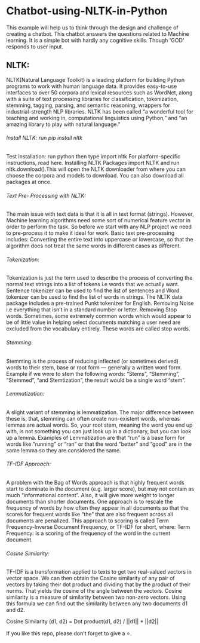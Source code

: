 # Chatbot-using-NLTK-in-Python
This example will help us to think through the design and challenge of creating a chatbot. This chatbot answers the questions related to Machine learning. It is a simple bot with hardly any cognitive skills. Though 'GOD' responds to user input.


## NLTK:
NLTK(Natural Language Toolkit) is a leading platform for building Python programs to work with human language data. It provides easy-to-use interfaces to over 50 corpora and lexical resources such as WordNet, along with a suite of text processing libraries for classification, tokenization, stemming, tagging, parsing, and semantic reasoning, wrappers for industrial-strength NLP libraries. NLTK has been called “a wonderful tool for teaching and working in, computational linguistics using Python,” and “an amazing library to play with natural language.”


###### Install NLTK: run pip install nltk
Test installation: run python then type import nltk
For platform-specific instructions, read here.
Installing NLTK Packages import NLTK and run nltk.download().This will open the NLTK downloader from where you can choose the corpora and models to download. You can also download all packages at once.

###### Text Pre- Processing with NLTK:
The main issue with text data is that it is all in text format (strings). However, Machine learning algorithms need some sort of numerical feature vector in order to perform the task. So before we start with any NLP project we need to pre-process it to make it ideal for work. Basic text pre-processing includes: Converting the entire text into uppercase or lowercase, so that the algorithm does not treat the same words in different cases as different.

###### Tokenization:
Tokenization is just the term used to describe the process of converting the normal text strings into a list of tokens i.e words that we actually want. Sentence tokenizer can be used to find the list of sentences and Word tokenizer can be used to find the list of words in strings. The NLTK data package includes a pre-trained Punkt tokenizer for English. Removing Noise i.e everything that isn’t in a standard number or letter. Removing Stop words. Sometimes, some extremely common words which would appear to be of little value in helping select documents matching a user need are excluded from the vocabulary entirely. These words are called stop words.

###### Stemming:
Stemming is the process of reducing inflected (or sometimes derived) words to their stem, base or root form — generally a written word form. Example if we were to stem the following words: “Stems”, “Stemming”, “Stemmed”, “and Stemtization”, the result would be a single word “stem”.

###### Lemmatization:
A slight variant of stemming is lemmatization. The major difference between these is, that, stemming can often create non-existent words, whereas lemmas are actual words. So, your root stem, meaning the word you end up with, is not something you can just look up in a dictionary, but you can look up a lemma. Examples of Lemmatization are that “run” is a base form for words like “running” or “ran” or that the word “better” and “good” are in the same lemma so they are considered the same.

###### TF-IDF Approach:
A problem with the Bag of Words approach is that highly frequent words start to dominate in the document (e.g. larger score), but may not contain as much “informational content”. Also, it will give more weight to longer documents than shorter documents. One approach is to rescale the frequency of words by how often they appear in all documents so that the scores for frequent words like “the” that are also frequent across all documents are penalized. This approach to scoring is called Term Frequency-Inverse Document Frequency, or TF-IDF for short, where: Term Frequency: is a scoring of the frequency of the word in the current document.

###### Cosine Similarity:
TF-IDF is a transformation applied to texts to get two real-valued vectors in vector space. We can then obtain the Cosine similarity of any pair of vectors by taking their dot product and dividing that by the product of their norms. That yields the cosine of the angle between the vectors. Cosine similarity is a measure of similarity between two non-zero vectors. Using this formula we can find out the similarity between any two documents d1 and d2.

Cosine Similarity (d1, d2) = Dot product(d1, d2) / ||d1|| * ||d2||

If you like this repo, please don't forget to give a ⭐.
